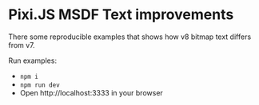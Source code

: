 # Pixi.JS MSDF Text improvements

There some reproducible examples that shows how v8 bitmap text differs from v7.

Run examples: 
- `npm i`
- `npm run dev`
- Open http://localhost:3333 in your browser